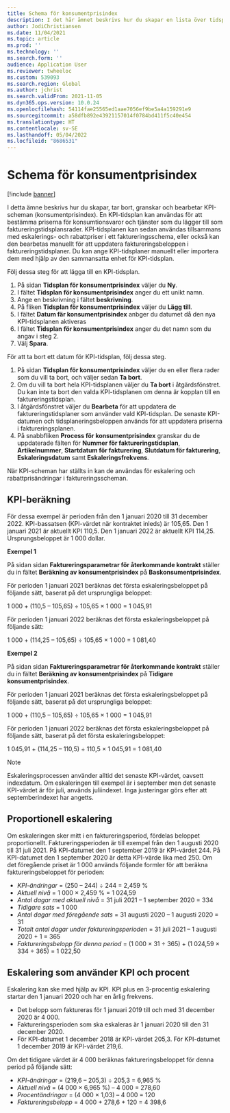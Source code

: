 ```yaml
---
title: Schema för konsumentprisindex
description: I det här ämnet beskrivs hur du skapar en lista över tidsplaner för konsumentprisindex (KPI) som du får från Internet i syfte att fastställa eskaleringsavgiften i Prenumerationsfakturering.
author: JodiChristiansen
ms.date: 11/04/2021
ms.topic: article
ms.prod: ''
ms.technology: ''
ms.search.form: ''
audience: Application User
ms.reviewer: twheeloc
ms.custom: 539093
ms.search.region: Global
ms.author: jchrist
ms.search.validFrom: 2021-11-05
ms.dyn365.ops.version: 10.0.24
ms.openlocfilehash: 54114fae25565ed1aae7056ef9be5a4a159291e9
ms.sourcegitcommit: a58dfb892e43921157014f0784bd411f5c40e454
ms.translationtype: HT
ms.contentlocale: sv-SE
ms.lasthandoff: 05/04/2022
ms.locfileid: "8686531"
---
```

# <a name="consumer-price-index-schedule"></a>Schema för konsumentprisindex

[!include [banner](../includes/banner.md)]

I detta ämne beskrivs hur du skapar, tar bort, granskar och bearbetar KPI-scheman (konsumentprisindex). En KPI-tidsplan kan användas för att bestämma priserna för konsumtionsvaror och tjänster som du lägger till som faktureringstidsplansrader. KPI-tidsplanen kan sedan användas tillsammans med eskalerings- och rabattpriser i ett faktureringsschema, eller också kan den bearbetas manuellt för att uppdatera faktureringsbeloppen i faktureringstidsplaner. Du kan ange KPI-tidsplaner manuellt eller importera dem med hjälp av den sammansatta enhet för KPI-tidsplan.

Följ dessa steg för att lägga till en KPI-tidsplan.

1. På sidan **Tidsplan för konsumentprisindex** väljer du **Ny**.
2. I fältet **Tidsplan för konsumentprisindex** anger du ett unikt namn.
3. Ange en beskrivning i fältet **beskrivning**.
4. På fliken **Tidsplan för konsumentprisindex** väljer du **Lägg till**.
5. I fältet **Datum fär konsumentprisindex** anbger du datumet då den nya KPI-tidsplanen aktiveras
6. I fältet **Tidsplan för konsumentprisindex** anger du det namn som du angav i steg 2.
7. Välj **Spara**.

För att ta bort ett datum för KPI-tidsplan, följ dessa steg.

1. På sidan **Tidsplan för konsumentprisindex** väljer du en eller flera rader som du vill ta bort, och väljer sedan **Ta bort**.
2. Om du vill ta bort hela KPI-tidsplanen väljer du **Ta bort** i åtgärdsfönstret. Du kan inte ta bort den valda KPI-tidsplanen om denna är kopplan till en faktureringstidsplan.
3. I åtgärdsfönstret väljer du **Bearbeta** för att uppdatera de faktureringstidsplaner som använder vald KPI-tidsplan. De senaste KPI-datumen och tidsplaneringsbeloppen används för att uppdatera priserna i faktureringsplanen.
4. På snabbfliken **Process för konsumentprisindex** granskar du de uppdaterade fälten för **Nummer för faktureringstidsplan**, **Artikelnummer**, **Startdatum för fakturering**, **Slutdatum för fakturering**, **Eskaleringsdatum** samt **Eskaleringsfrekvens**.

När KPI-scheman har ställts in kan de användas för eskalering och rabattprisändringar i faktureringsscheman.

## <a name="cpi-calculation"></a>KPI-beräkning

För dessa exempel är perioden från den 1 januari 2020 till 31 december 2022. KPI-bassatsen (KPI-värdet när kontraktet inleds) är 105,65. Den 1 januari 2021 är aktuellt KPI 110,5. Den 1 januari 2022 är aktuellt KPI 114,25. Ursprungsbeloppet är 1 000 dollar.

**Exempel 1**

På sidan sidan **Faktureringsparametrar för återkommande kontrakt** ställer du in fältet **Beräkning av konsumentprisindex** på **Baskonsumentprisindex**.

För perioden 1 januari 2021 beräknas det första eskaleringsbeloppet på följande sätt, baserat på det ursprungliga beloppet:

1 000 + (110,5 – 105,65) &divide; 105,65 &times; 1 000 = 1 045,91

För perioden 1 januari 2022 beräknas det första eskaleringsbeloppet på följande sätt:

1 000 + (114,25 – 105,65) &divide; 105,65 &times; 1 000 = 1 081,40

**Exempel 2**

På sidan sidan **Faktureringsparametrar för återkommande kontrakt** ställer du in fältet **Beräkning av konsumentprisindex** på **Tidigare konsumentprisindex**.

För perioden 1 januari 2021 beräknas det första eskaleringsbeloppet på följande sätt, baserat på det ursprungliga beloppet:

1 000 + (110,5 – 105,65) &divide; 105,65 &times; 1 000 = 1 045,91

För perioden 1 januari 2022 beräknas det första eskaleringsbeloppet på följande sätt, baserat på det första eskaleringsbeloppet:

1 045,91 + (114,25 – 110,5) &divide; 110,5 &times; 1 045,91 = 1 081,40

> [!NOTE]
> Eskaleringsprocessen använder alltid det senaste KPI-värdet, oavsett indexdatum. Om eskaleringen till exempel är i september men det senaste KPI-värdet är för juli, används juliindexet. Inga justeringar görs efter att septemberindexet har angetts.

## <a name="prorated-escalation"></a>Proportionell eskalering

Om eskaleringen sker mitt i en faktureringsperiod, fördelas beloppet proportionellt. Faktureringsperioden är till exempel från den 1 augusti 2020 till 31 juli 2021. På KPI-datumet den 1 september 2019 är KPI-värdet 244. På KPI-datumet den 1 september 2020 är detta KPI-värde lika med 250. Om det föregående priset är 1 000 används följande formler för att beräkna faktureringsbeloppet för perioden:

* *KPI-ändringar* = (250 – 244) &divide; 244 = 2,459 %
* *Aktuell nivå* = 1 000 &times; 2,459 % = 1 024,59
* *Antal dagar med aktuell nivå* = 31 juli 2021 – 1 september 2020 = 334
* *Tidigare sats* = 1 000
* *Antal dagar med föregående sats* = 31 augusti 2020 – 1 augusti 2020 = 31
* *Totalt antal dagar under faktureringsperioden* = 31 juli 2021 – 1 augusti 2020 + 1 = 365
* *Faktureringsbelopp för denna period* = (1 000 &times; 31 &divide; 365) + (1 024,59 &times; 334 &divide; 365) = 1 022,50

## <a name="escalation-that-uses-the-cpi-and-percentage"></a>Eskalering som använder KPI och procent

Eskalering kan ske med hjälp av KPI. KPI plus en 3-procentig eskalering startar den 1 januari 2020 och har en årlig frekvens.

- Det belopp som faktureras för 1 januari 2019 till och med 31 december 2020 är 4 000.
- Faktureringsperioden som ska eskaleras är 1 januari 2020 till den 31 december 2020.
- För KPI-datumet 1 december 2018 är KPI-värdet 205,3. För KPI-datumet 1 december 2019 är KPI-värdet 219,6.

Om det tidigare värdet är 4 000 beräknas faktureringsbeloppet för denna period på följande sätt:

- *KPI-ändringar* = (219,6 – 205,3) &divide; 205,3 = 6,965 %
- *Aktuell nivå* = (4 000 &times; 6,965 %) – 4 000 = 278,60
- *Procentändringar* = (4 000 &times; 1,03) – 4 000 = 120
- *Faktureringsbelopp* = 4 000 + 278,6 + 120 = 4 398,6
